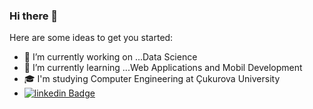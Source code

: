 ### Hi there 👋


Here are some ideas to get you started:

- 🔭 I’m currently working on ...Data Science
- 🌱 I’m currently learning ...Web Applications and Mobil Development
- 🎓 I'm studying Computer Engineering at Çukurova University
- [![linkedin Badge](https://img.shields.io/badge/-linkedin-C13584?style=flat-quare&labelColor=3584c1&logo=instagram&logoColor=3584c1white&link=link)](https://www.linkedin.com/in/emre-ceylan-uysal/)


